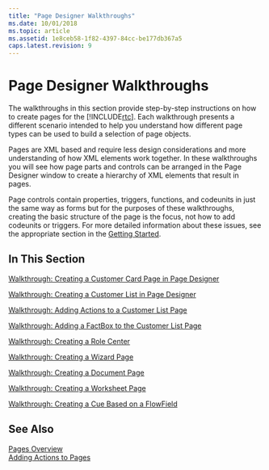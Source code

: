 ```yaml
---
title: "Page Designer Walkthroughs"
ms.date: 10/01/2018
ms.topic: article
ms.assetid: 1e8ceb58-1f82-4397-84cc-be177db367a5
caps.latest.revision: 9
---
```

# Page Designer Walkthroughs
The walkthroughs in this section provide step-by-step instructions on how to create pages for the [!INCLUDE[rtc](includes/rtc_md.md)]. Each walkthrough presents a different scenario intended to help you understand how different page types can be used to build a selection of page objects.  
  
 Pages are XML based and require less design considerations and more understanding of how XML elements work together. In these walkthroughs you will see how page parts and controls can be arranged in the Page Designer window to create a hierarchy of XML elements that result in pages.  
  
 Page controls contain properties, triggers, functions, and codeunits in just the same way as forms but for the purposes of these walkthroughs, creating the basic structure of the page is the focus, not how to add codeunits or triggers. For more detailed information about these issues, see the appropriate section in the [Getting Started](Getting-Started.md).  
  
## In This Section  
 [Walkthrough: Creating a Customer Card Page in Page Designer](Walkthrough--Creating-a-Customer-Card-Page-in-Page-Designer.md)  
  
 [Walkthrough: Creating a Customer List in Page Designer](Walkthrough--Creating-a-Customer-List-in-Page-Designer.md)  
  
 [Walkthrough: Adding Actions to a Customer List Page](Walkthrough--Adding-Actions-to-a-Customer-List-Page.md)  
  
 [Walkthrough: Adding a FactBox to the Customer List Page](Walkthrough--Adding-a-FactBox-to-the-Customer-List-Page.md)  
  
 [Walkthrough: Creating a Role Center](Walkthrough--Creating-a-Role-Center.md)  
  
 [Walkthrough: Creating a Wizard Page](Walkthrough--Creating-a-Wizard-Page.md)  
  
 [Walkthrough: Creating a Document Page](Walkthrough--Creating-a-Document-Page.md)  
  
 [Walkthrough: Creating a Worksheet Page](Walkthrough--Creating-a-Worksheet-Page.md)  
  
 [Walkthrough: Creating a Cue Based on a FlowField](Walkthrough--Creating-a-Cue-Based-on-a-FlowField.md)  
  
## See Also  
 [Pages Overview](Pages-Overview.md)   
 [Adding Actions to Pages](Adding-Actions-to-Pages.md)

